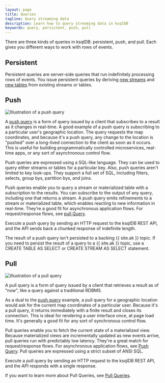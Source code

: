 ```yaml
---
layout: page
title: Queries
tagline: Query streaming data
description: Learn how to query streaming data in ksqlDB
keywords: query, persistent, push, pull
---
```


<script type="text/javascript">
        window.location = 'https://docs.confluent.io/platform/current/ksqldb/concepts/queries.html';
</script>

There are three kinds of queries in ksqlDB: persistent, push, and pull.
Each gives you different ways to work with rows of events.

## Persistent

Persistent queries are server-side queries that run indefinitely processing
rows of events. You issue persistent queries by deriving
[new streams](/developer-guide/ksqldb-reference/create-stream-as-select/) and
[new tables](/developer-guide/ksqldb-reference/create-table-as-select/)
from existing streams or tables.

## Push

![Illustration of a push query](/img/ksqldb-push-query.svg)

A [push query](/developer-guide/ksqldb-reference/select-push-query) is
a form of query issued by a client that subscribes to a result
as it changes in real-time. A good example of a push query is subscribing to a
particular user's geographic location. The query requests the map coordinates,
and because it's a push query, any change to the location is "pushed" over a
long-lived connection to the client as soon as it occurs. This is useful for
building programmatically controlled microservices, real-time apps, or any sort
of asynchronous control flow.

Push queries are expressed using a SQL-like language. They can be used to query
either streams or tables for a particular key. Also, push queries aren't limited
to key look-ups. They support a full set of SQL, including filters, selects,
group bys, partition bys, and joins.

Push queries enable you to query a stream or materialized table with a
subscription to the results. You can subscribe to the output of any query,
including one that returns a stream. A push query emits refinements to a stream
or materialized table, which enables reacting to new information in real-time.
They’re a good fit for asynchronous application flows. For request/response
flows, see [pull Query](/developer-guide/ksqldb-reference/select-pull-query).

Execute a push query by sending an HTTP request to the ksqlDB REST API, and
the API sends back a chunked response of indefinite length.

The result of a push query isn't persisted to a backing {{ site.ak }} topic.
If you need to persist the result of a query to a {{ site.ak }} topic, use a
CREATE TABLE AS SELECT or CREATE STREAM AS SELECT statement.

## Pull

![Illustration of a pull query](/img/ksqldb-pull-query.svg)

A pull query is a form of query issued by a client that retrieves a result as
of "now", like a query against a traditional RDBMS. 

As a dual to the [push query](/developer-guide/ksqldb-reference/select-push-query/) example, a pull query for a geographic
location would ask for the current map coordinates of a particular user.
Because it's a pull query, it returns immediately with a finite result and
closes its connection. This is ideal for rendering a user interface once, at
page load time. It's generally a good fit for any sort of synchronous control
flow.

Pull queries enable you to fetch the current state of a materialized view.
Because materialized views are incrementally updated as new events arrive,
pull queries run with predictably low latency. They're a great match for
request/response flows. For asynchronous application flows, see
[Push Query](/developer-guide/ksqldb-reference/select-push-query/).
Pull queries are expressed using a strict subset of ANSI SQL.

Execute a pull query by sending an HTTP request to the ksqlDB REST API, and
the API responds with a single response.

If you want to learn more about Pull Queries, see [Pull Queries](/developer-guide/ksqldb-reference/select-pull-query).
